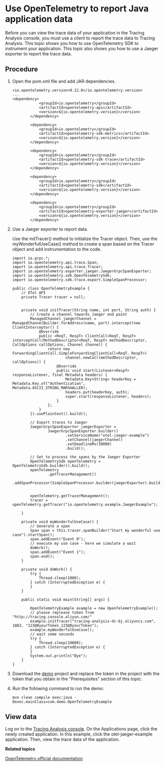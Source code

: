 # Use OpenTelemetry to report Java application data

Before you can view the trace data of your application in the Tracing Analysis console, you must use a client to report the trace data to Tracing Analysis. This topic shows you how to use OpenTelemetry SDK to instrument your application. This topic also shows you how to use a Jaeger exporter to report the trace data.

## Procedure

1.  Open the pom.xml file and add JAR dependencies.

    ```
    <io.opentelemetry.version>0.12.0</io.opentelemetry.version>
    ...
    <dependency>
                <groupId>io.opentelemetry</groupId>
                <artifactId>opentelemetry-api</artifactId>
                <version>${io.opentelemetry.version}</version>
            </dependency>
    
            <dependency>
                <groupId>io.opentelemetry</groupId>
                <artifactId>opentelemetry-sdk-metrics</artifactId>
                <version>${io.opentelemetry.version}</version>
            </dependency>
    
            <dependency>
                <groupId>io.opentelemetry</groupId>
                <artifactId>opentelemetry-sdk-trace</artifactId>
                <version>${io.opentelemetry.version}</version>
            </dependency>
    
            <dependency>
                <groupId>io.opentelemetry</groupId>
                <artifactId>opentelemetry-sdk</artifactId>
                <version>${io.opentelemetry.version}</version>
            </dependency>
    
            <dependency>
                <groupId>io.opentelemetry</groupId>
                <artifactId>opentelemetry-exporter-jaeger</artifactId>
                <version>${io.opentelemetry.version}</version>
            </dependency>
    ```

2.  Use a Jaeger exporter to report data.

    Use the initTracer\(\) method to initialize the Tracer object. Then, use the myWonderfulUseCase\(\) method to create a span based on the Tracer object and add instrumentation to the code.

    ```
    import io.grpc.*;
    import io.opentelemetry.api.trace.Span;
    import io.opentelemetry.api.trace.Tracer;
    import io.opentelemetry.exporter.jaeger.JaegerGrpcSpanExporter;
    import io.opentelemetry.sdk.OpenTelemetrySdk;
    import io.opentelemetry.sdk.trace.export.SimpleSpanProcessor;
    
    public class OpenTelemetryExample {
        // OTel API
        private Tracer tracer = null;
    
    
        private void initTracer(String name, int port, String auth) {
            // Create a channel towards Jaeger end point
            ManagedChannel jaegerChannel = ManagedChannelBuilder.forAddress(name, port).intercept(new ClientInterceptor() {
                @Override
                public <ReqT, RespT> ClientCall<ReqT, RespT> interceptCall(MethodDescriptor<ReqT, RespT> methodDescriptor, CallOptions callOptions, Channel channel) {
                    return new ForwardingClientCall.SimpleForwardingClientCall<ReqT, RespT>(
                            channel.newCall(methodDescriptor, callOptions)) {
                        @Override
                        public void start(Listener<RespT> responseListener, final Metadata headers) {
                            Metadata.Key<String> headerKey = Metadata.Key.of("Authentication", Metadata.ASCII_STRING_MARSHALLER);
                            headers.put(headerKey, auth);
                            super.start(responseListener, headers);
                        }
                    };
                }
            }).usePlaintext().build();
    
            // Export traces to Jaeger
            JaegerGrpcSpanExporter jaegerExporter =
                    JaegerGrpcSpanExporter.builder()
                            .setServiceName("otel-jaeger-example")
                            .setChannel(jaegerChannel)
                            .setDeadlineMs(30000)
                            .build();
    
            // Set to process the spans by the Jaeger Exporter
            OpenTelemetrySdk openTelemetry = OpenTelemetrySdk.builder().build();
            openTelemetry
                    .getTracerManagement()
                    .addSpanProcessor(SimpleSpanProcessor.builder(jaegerExporter).build());
    
    
            openTelemetry.getTracerManagement();
            tracer = openTelemetry.getTracer("io.opentelemetry.example.JaegerExample");
    
        }
    
        private void myWonderfulUseCase() {
            // Generate a span
            Span span = this.tracer.spanBuilder("Start my wonderful use case").startSpan();
            span.addEvent("Event 0");
            // execute my use case - here we simulate a wait
            doWork();
            span.addEvent("Event 1");
            span.end();
        }
    
        private void doWork() {
            try {
                Thread.sleep(1000);
            } catch (InterruptedException e) {
            }
        }
    
        public static void main(String[] args) {
    
            OpenTelemetryExample example = new OpenTelemetryExample();
            // please replease token from "http://tracing.console.aliyun.com/"
            example.initTracer("tracing-analysis-dc-bj.aliyuncs.com", 1883, "123@0yourToken_123@0yourToken");
            example.myWonderfulUseCase();
            // wait some seconds
            try {
                Thread.sleep(10000);
            } catch (InterruptedException e) {
            }
            System.out.println("Bye");
        }
    }
    ```

3.  Download the [demo](https://yuque.alibaba-inc.com/docs/share/78105bd6-a7a1-4476-85a1-9b896ac4cefe?#) project and replace the token in the project with the token that you obtain in the "Prerequisites" section of this topic.

4.  Run the following command to run the demo:

    ```
    mvn clean compile exec:java -Dexec.mainClass=com.demo.OpenTelemetryExample
    ```


## View data

Log on to the [Tracing Analysis console](https://tracing-sg.console.aliyun.com/). On the Applications page, click the newly created application. In this example, click the otel-jaeger-example application. Then, view the trace data of the application.

**Related topics**  


[OpenTelemetry official documentation](https://github.com/open-telemetry/opentelemetry-java/tree/master/examples/jaeger)

